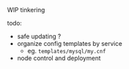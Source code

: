 WIP tinkering

todo:
- safe updating ?
- organize config templates by service
    - eg. `templates/mysql/my.cnf`
- node control and deployment 
